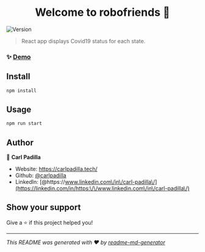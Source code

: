 <h1 align="center">Welcome to robofriends 👋</h1>
<p>
  <img alt="Version" src="https://img.shields.io/badge/version-0.1.0-blue.svg?cacheSeconds=2592000" />
</p>

> React app displays Covid19 status for each state.

### ✨ [Demo](https://covid19bystate.netlify.app/)

## Install

```sh
npm install
```

## Usage

```sh
npm run start
```

## Author

👤 **Carl Padilla**

* Website: https://carlpadilla.tech/
* Github: [@carlpadilla](https://github.com/carlpadilla)
* LinkedIn: [@https:\/\/www.linkedin.com\/in\/carl-padilla\/](https://linkedin.com/in/https:\/\/www.linkedin.com\/in\/carl-padilla\/)

## Show your support

Give a ⭐️ if this project helped you!

***
_This README was generated with ❤️ by [readme-md-generator](https://github.com/kefranabg/readme-md-generator)_